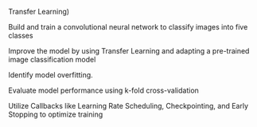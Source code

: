 Transfer Learning)

Build and train a convolutional neural network to classify images into five classes

Improve the model by using Transfer Learning and adapting a pre-trained image classification model

Identify model overfitting.

Evaluate model performance using k-fold cross-validation

Utilize Callbacks like Learning Rate Scheduling, Checkpointing, and Early Stopping to optimize training
